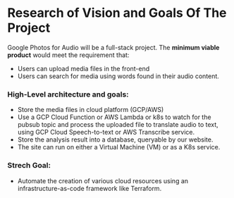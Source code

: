 # Research of Vision and Goals Of The Project

Google Photos for Audio will be a full-stack project. The <strong>minimum viable product</strong> would meet the requirement that:
* Users can upload media files in the front-end
* Users can search for media using words found in their audio content.  
### High-Level architecture and goals:
* Store the media files in cloud platform (GCP/AWS)
* Use a GCP Cloud Function or AWS Lambda or k8s to watch for the pubsub topic and process the uploaded file to translate
 audio to text, using GCP Cloud Speech-to-text or AWS Transcribe service.
* Store the analysis result into a database, queryable by our website.
* The site can run on either a Virtual Machine (VM) or as a K8s service.  
### Strech Goal:
* Automate the creation of various cloud resources using an infrastructure-as-code framework like Terraform.
